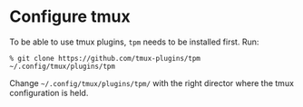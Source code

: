 # Configure tmux

To be able to use tmux plugins, `tpm` needs to be installed first.
Run:
```
% git clone https://github.com/tmux-plugins/tpm ~/.config/tmux/plugins/tpm
```

Change `~/.config/tmux/plugins/tpm/` with the right director where the tmux configuration is
held.
